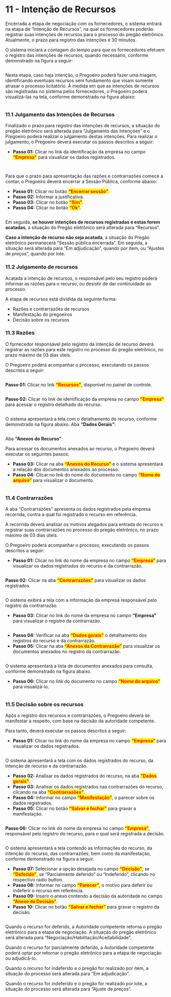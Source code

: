 # 11 - Intenção de Recursos

Encerrada a etapa de negociação com os fornecedores, o sistema entrará na etapa de “Intenção de Recursos”, na qual os fornecedores poderão registrar suas intenções de recursos para o processo do pregão eletrônico. Atualmente, o prazo para registro das intenções é 30 minutos.&#x20;

O sistema iniciará a contagem do tempo para que os fornecedores efetuem o registro das intenções de recursos, quando necessário, conforme demonstrado na figura a seguir:

<figure><img src="../../.gitbook/assets/image (1) (1).png" alt=""><figcaption></figcaption></figure>

Nesta etapa, caso haja intenção, o Pregoeiro poderá fazer uma triagem, identificando eventuais recursos sem fundamento que visam somente atrasar o processo licitatório. À medida em que as intenções de recursos são registradas no sistema pelos fornecedores, o Pregoeiro poderá visualizá-las na tela, conforme demonstrado na figura abaixo:

<figure><img src="../../.gitbook/assets/image (2) (1).png" alt=""><figcaption></figcaption></figure>

### 11.1 Julgamento das Intenções de Recursos

Finalizado o prazo para registro das intenções de recursos, a situação do pregão eletrônico será alterada para “Julgamento das Intenções” e o Pregoeiro poderá realizar o julgamento destas intenções. Para realizar o julgamento, o Pregoeiro deverá executar os passos descritos a seguir:

* **Passo 01:** Clicar no link da identificação da empresa no campo <mark style="color:red;">**“Empresa”**</mark> para visualizar os dados registrados.

<figure><img src="../../.gitbook/assets/image (3) (1).png" alt=""><figcaption></figcaption></figure>

<figure><img src="../../.gitbook/assets/image (4).png" alt=""><figcaption></figcaption></figure>

Para que o prazo para apresentação das razões e contrarrazões comece a contar, o Pregoeiro deverá encerrar a Sessão Pública, conforme abaixo:

* **Passo 01:** Clicar no botão <mark style="color:red;">**“Encerrar sessão”**</mark>.&#x20;
* **Passo 02:** Informar a justificativa.&#x20;
* **Passo 03:** Clicar no botão <mark style="color:red;">**“Sim”**</mark>.&#x20;
* **Passo 04:** Clicar no botão <mark style="color:red;">**“Ok”**</mark>.

<figure><img src="../../.gitbook/assets/image (5).png" alt=""><figcaption></figcaption></figure>

Em seguida, **se houver intenções de recursos registradas e estas forem acatadas**, a situação do Pregão eletrônico será alterada para “Recursos”.&#x20;

**Caso a intenção de recurso não seja acatada**, a situação do Pregão eletrônico permanecerá “Sessão pública encerrada”. Em seguida, a situação será alterada para “Em adjudicação”, quando por item, ou “Ajustes de preços”, quando por lote.

### 11.2 Julgamento de recursos

Acatada a intenção de recursos, o responsável pelo seu registro poderá informar as razões para o recurso, ou desistir de dar continuidade ao processo.&#x20;

A etapa de recursos está dividida da seguinte forma:&#x20;

* Razões e contrarrazões de recursos&#x20;
* Manifestação do pregoeiros&#x20;
* Decisão sobre os recursos

### 11.3 Razões

O fornecedor responsável pelo registro da intenção de recurso deverá registrar as razões para este registro no processo do pregão eletrônico, no prazo máximo de 03 dias úteis.&#x20;

O Pregoeiro poderá acompanhar o processo, executando os passos descritos a seguir:

<figure><img src="../../.gitbook/assets/image (6).png" alt=""><figcaption></figcaption></figure>

**Passo 01:** Clicar no link <mark style="color:red;">**“Recursos”**</mark>, disponível no painel de controle.

<figure><img src="../../.gitbook/assets/image (7).png" alt=""><figcaption></figcaption></figure>

**Passo 02:** Clicar no link de identificação da empresa no campo <mark style="color:red;">**“Empresa”**</mark> para acessar o registro detalhado do recurso.

<figure><img src="../../.gitbook/assets/image (8).png" alt=""><figcaption></figcaption></figure>

O sistema apresentará a tela com o detalhamento do recurso, conforme demonstrado na figura abaixo. Aba **“Dados Gerais”**:

<figure><img src="../../.gitbook/assets/image (9).png" alt=""><figcaption></figcaption></figure>

Aba **“Anexos do Recurso”**:&#x20;

Para acessar os documentos anexados ao recurso, o Pregoeiro deverá executar os seguintes passos:

* **Passo 03:** Clicar na aba <mark style="color:red;">**“Anexos do Recurso”**</mark> e o sistema apresentará a relação dos documentos anexados ao processo.&#x20;
* **Passo 04:** Clicar no link do nome do documento no campo <mark style="color:red;">**“Nome do arquivo”**</mark> para visualizar o documento.

<figure><img src="../../.gitbook/assets/image (10).png" alt=""><figcaption></figcaption></figure>

### 11.4 Contrarrazões

A aba “Contrarrazões” apresenta os dados registrados pela empresa recorrida, contra a qual foi registrado o recurso em referência.&#x20;

A recorrida deverá analisar os motivos alegados para entrada do recurso e registrar suas contrarrazões no processo do pregão eletrônico, no prazo máximo de 03 dias úteis.&#x20;

O Pregoeiro poderá acompanhar o processo, executando os passos descritos a seguir:

* **Passo 01:** Clicar no link do nome da empresa no campo <mark style="color:red;">**“Empresa”**</mark> para visualizar os dados registrados do recurso e da contrarrazão.

<figure><img src="../../.gitbook/assets/image (11).png" alt=""><figcaption></figcaption></figure>

**Passo 02:** Clicar na aba <mark style="color:red;">**“Contrarrazões”**</mark> para visualizar os dados registrados.

<figure><img src="../../.gitbook/assets/image (12).png" alt=""><figcaption></figcaption></figure>

O sistema exibirá a tela com a informação da empresa responsável pelo registro da contrarrazão.

* **Passo 03:** Clicar no link do nome da empresa no campo **“Empresa”** para visualizar o registro da contrarrazão.

<figure><img src="../../.gitbook/assets/image (13).png" alt=""><figcaption></figcaption></figure>

* **Passo 04:** Verificar na aba <mark style="color:red;">**“Dados gerais”**</mark> o detalhamento dos registros do recurso e da contrarrazão.&#x20;
* **Passo 05:** Clicar na aba <mark style="color:red;">**“Anexos da Contrarrazão”**</mark> para visualizar os documentos anexados no registro da contrarrazão.

<figure><img src="../../.gitbook/assets/image (14).png" alt=""><figcaption></figcaption></figure>

O sistema apresentará a lista de documentos anexados para consulta, conforme demonstrado na figura abaixo.

* **Passo 06:** Clicar no link do documento no campo <mark style="color:red;">**“Nome do arquivo”**</mark> para visualizá-lo.

<figure><img src="../../.gitbook/assets/image (15).png" alt=""><figcaption></figcaption></figure>

### 11.5 Decisão sobre os recursos

Após o registro dos recursos e contrarrazões, o Pregoeiro deverá se manifestar a respeito, com base na decisão da autoridade competente.&#x20;

Para tanto, deverá executar os passos descritos a seguir:

* **Passo 01:** Clicar no link do nome da empresa no campo <mark style="color:red;">**“Empresa”**</mark> para visualizar os dados registrados.

<figure><img src="../../.gitbook/assets/image (16).png" alt=""><figcaption></figcaption></figure>

O sistema apresentará a tela com os dados registrados do recurso, da intenção de recurso e da contrarrazão.

* **Passo 02:** Analisar os dados registrados do recurso, na aba <mark style="color:red;">**“Dados gerais”**</mark>.&#x20;
* **Passo 03:** Analisar os dados registrados nas contrarrazões do recurso, clicando na aba <mark style="color:red;">**“Contrarrazões”**</mark>.&#x20;
* **Passo 04:** Informar no campo <mark style="color:red;">**“Manifestação”**</mark>, o parecer sobre os dados registrados.&#x20;
* **Passo 05:** Clicar no botão <mark style="color:red;">**“Salvar e fechar”**</mark> para gravar a manifestação.

<figure><img src="../../.gitbook/assets/image (17).png" alt=""><figcaption></figcaption></figure>

**Passo 06:** Clicar no link do nome da empresa no campo <mark style="color:red;">**“Empresa”**</mark>, responsável pelo registro do recurso, para o qual será registrada a decisão.

<figure><img src="../../.gitbook/assets/image (18).png" alt=""><figcaption></figcaption></figure>

O sistema apresentará a tela contendo as informações do recurso, da intenção do recurso, das contrarrazões, bem como da manifestação, conforme demonstrado na figura a seguir.

* **Passo 07:** Selecionar a opção desejada no campo <mark style="color:red;">**“Decisão”**</mark>, se <mark style="color:red;">**“Deferido”**</mark>, se “Parcialmente deferido” ou “Indeferido”, clicando no respectivo radio button.&#x20;
* **Passo 08:** Informar no campo <mark style="color:red;">**“Parecer”**</mark>, o motivo para deferir ou indeferir o recurso em referência.&#x20;
* **Passo 09:** Inserir o anexo contendo a decisão da autoridade no campo <mark style="color:red;">**“Anexo da Decisão”**</mark>.&#x20;
* **Passo 10:** Clicar no botão <mark style="color:red;">**“Salvar e fechar”**</mark> para gravar o registro da decisão.

<figure><img src="../../.gitbook/assets/image (19).png" alt=""><figcaption></figcaption></figure>

Quando o recurso for deferido, a Autoridade competente retorna o pregão eletrônico para a etapa de negociação. A situação do pregão eletrônico será alterada para “Negociação/Habilitação/Aceitabilidade”.

Quando o recurso for parcialmente deferido, a Autoridade competente poderá optar por retornar o pregão eletrônico para a etapa de negociação ou adjudicá-lo.&#x20;

Quando o recurso for indeferido e o pregão for realizado por item, a situação do processo será alterada para “Em adjudicação”.&#x20;

Quando o recurso for indeferido e o pregão for realizado por lote, a situação do processo será alterada para “Ajuste de preços”.
